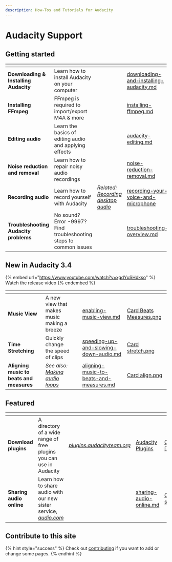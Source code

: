 ```yaml
---
description: How-Tos and Tutorials for Audacity
---
```


# Audacity Support

## Getting started

<table data-view="cards"><thead><tr><th></th><th></th><th></th><th data-hidden data-card-target data-type="content-ref"></th><th data-hidden data-card-cover data-type="files"></th></tr></thead><tbody><tr><td><strong>Downloading &#x26; Installing Audacity</strong></td><td>Learn how to install Audacity on your computer</td><td></td><td><a href="basics/downloading-and-installing-audacity.md">downloading-and-installing-audacity.md</a></td><td><a href=".gitbook/assets/Card Download.png">Card Download.png</a></td></tr><tr><td><strong>Installing FFmpeg</strong></td><td>FFmpeg is required to import/export M4A &#x26; more</td><td></td><td><a href="basics/installing-ffmpeg.md">installing-ffmpeg.md</a></td><td><a href=".gitbook/assets/Card FFMPEG.png">Card FFMPEG.png</a></td></tr><tr><td><strong>Editing audio</strong></td><td>Learn the basics of editing audio and applying effects</td><td></td><td><a href="basics/audacity-editing.md">audacity-editing.md</a></td><td><a href=".gitbook/assets/Card editing.png">Card editing.png</a></td></tr><tr><td><strong>Noise reduction and removal</strong></td><td>Learn how to repair noisy audio recordings</td><td></td><td><a href="repairing-audio/noise-reduction-removal.md">noise-reduction-removal.md</a></td><td><a href=".gitbook/assets/Card editing 2.png">Card editing 2.png</a></td></tr><tr><td><strong>Recording audio</strong></td><td>Learn how to record yourself with Audacity</td><td><em>Related:</em> <a href="basics/recording-desktop-audio.md"><em>Recording desktop audio</em></a></td><td><a href="basics/recording-your-voice-and-microphone/">recording-your-voice-and-microphone</a></td><td><a href=".gitbook/assets/Card Record.png">Card Record.png</a></td></tr><tr><td><strong>Troubleshooting Audacity problems</strong></td><td>No sound? Error -9997? Find troubleshooting steps to common issues</td><td></td><td><a href="troubleshooting/troubleshooting-overview.md">troubleshooting-overview.md</a></td><td><a href=".gitbook/assets/Card error.png">Card error.png</a></td></tr></tbody></table>

## New in Audacity 3.4

{% embed url="https://www.youtube.com/watch?v=xgdYuSHdkso" %}
Watch the release video
{% endembed %}

<table data-view="cards"><thead><tr><th></th><th></th><th></th><th data-hidden data-card-target data-type="content-ref"></th><th data-hidden data-card-cover data-type="files"></th></tr></thead><tbody><tr><td><strong>Music View</strong></td><td>A new view that makes music making a breeze</td><td></td><td><a href="music/enabling-music-view.md">enabling-music-view.md</a></td><td><a href=".gitbook/assets/Card Beats Measures.png">Card Beats Measures.png</a></td></tr><tr><td><strong>Time Stretching</strong></td><td>Quickly change the speed of clips</td><td></td><td><a href="audio-editing/speeding-up-and-slowing-down-audio.md">speeding-up-and-slowing-down-audio.md</a></td><td><a href=".gitbook/assets/Card stretch.png">Card stretch.png</a></td></tr><tr><td><strong>Aligning music to beats and measures</strong></td><td><em>See also:</em> <a href="music/working-with-audio-loops/making-audio-loops.md"><em>Making audio loops</em></a></td><td></td><td><a href="music/aligning-music-to-beats-and-measures.md">aligning-music-to-beats-and-measures.md</a></td><td><a href=".gitbook/assets/Card align.png">Card align.png</a></td></tr></tbody></table>

## Featured

<table data-view="cards"><thead><tr><th></th><th></th><th></th><th data-hidden data-card-target data-type="content-ref"></th><th data-hidden data-card-cover data-type="files"></th></tr></thead><tbody><tr><td><strong>Download plugins</strong></td><td>A directory of a wide range of free plugins you can use in Audacity</td><td><a href="https://plugins.audacityteam.org"><em>plugins.audacityteam.org</em></a></td><td><a href="https://app.gitbook.com/o/-MhmG2mhIIHTtQPuHV_k/s/klCVENFte0GRy5IqVz0W/">Audacity Plugins</a></td><td><a href=".gitbook/assets/Card Download.png">Card Download.png</a></td></tr><tr><td><strong>Sharing audio online</strong></td><td>Learn how to share audio with our new sister service, <a href="https://audio.com"><em>audio.com</em></a></td><td></td><td><a href="basics/sharing-audio-online.md">sharing-audio-online.md</a></td><td><a href=".gitbook/assets/Card share.png">Card share.png</a></td></tr></tbody></table>

## Contribute to this site

{% hint style="success" %}
Check out [contributing](community/contributing/ "mention") if you want to add or change some pages.
{% endhint %}
